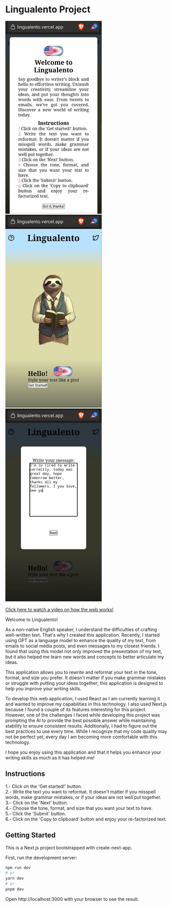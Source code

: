 
# Lingualento Project
<img src="https://github.com/DavidGarciaManzana/lingualento/blob/main/public/test1.jpeg" alt="alt text" width="300" height="600"/>
<img src="https://github.com/DavidGarciaManzana/lingualento/blob/main/public/test2.jpeg" alt="alt text" width="300" height="600"/>
<img src="https://github.com/DavidGarciaManzana/lingualento/blob/main/public/test3.jpeg" alt="alt text" width="300" height="600"/>


[Click here to watch a video on how the web works!](https://youtu.be/XIhIJJqZ4-g)





Welcome to Lingualento!

As a non-native English speaker, I understand the difficulties of crafting well-written text. That's why I created this application. Recently, I started using GPT as a language model to enhance the quality of my text, from emails to social media posts, and even messages to my closest friends. I found that using this model not only improved the presentation of my text, but it also helped me learn new words and concepts to better articulate my ideas.

This application allows you to rewrite and reformat your text in the tone, format, and size you prefer. It doesn't matter if you make grammar mistakes or struggle with putting your ideas together; this application is designed to help you improve your writing skills.

To develop this web application, I used React as I am currently learning it and wanted to improve my capabilities in this technology. I also used Next.js because I found a couple of its features interesting for this project. However, one of the challenges I faced while developing this project was prompting the AI to provide the best possible answer while maintaining stability to ensure consistent results. Additionally, I had to figure out the best practices to use every time. While I recognize that my code quality may not be perfect yet, every day I am becoming more comfortable with this technology.

I hope you enjoy using this application and that it helps you enhance your writing skills as much as it has helped me!

## Instructions

1.- Click on the 'Get started!' button. \
2.- Write the text you want to reformat. It doesn't matter if you misspell words, make grammar mistakes, or if your ideas are not well put together.\
3.- Click on the 'Next' button. \
4.- Choose the tone, format, and size that you want your text to have. \
5.- Click the 'Submit' button. \
6.- Click on the 'Copy to clipboard' button and enjoy your re-factorized text.

## Getting Started

This is a Next.js project bootstrapped with create-next-app.

First, run the development server:

```bash
npm run dev
# or
yarn dev
# or
pnpm dev
```

Open http://localhost:3000 with your browser to see the result.
